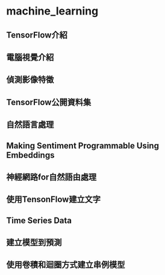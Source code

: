 # machine_learning
## TensorFlow介紹
## 電腦視覺介紹
## 偵測影像特徵
## TensorFlow公開資料集
## 自然語言處理
## Making Sentiment Programmable Using Embeddings
## 神經網路for自然語由處理
## 使用TensonFlow建立文字
## Time Series Data
## 建立模型到預測
## 使用卷積和迴圈方式建立串例模型